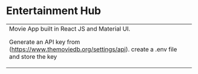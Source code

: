 # Entertainment Hub
<table>
<tr>
<td>
  Movie App built in React JS and Material UI.

  Generate an API key from (https://www.themoviedb.org/settings/api).
  create a .env file and store the key
</td>
</tr>
</table>


